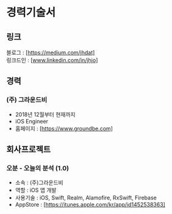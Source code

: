# 경력기술서

##  링크
블로그 : [https://medium.com/jhdat]<br>
링크드인 : [www.linkedin.com/in/jhjo] <br>

## 경력
### (주) 그라운드비
- 2018년 12월부터 현재까지
- iOS Engineer
- 홈페이지 : [https://www.groundbe.com] <br>

## 회사프로젝트
### 오분 - 오늘의 분석 (1.0)
- 소속 : (주)그라운드비
- 역할 : iOS 앱 개발
- 사용기술 : iOS, Swift, Realm, Alamofire, RxSwift, Firebase
- AppStore : [https://itunes.apple.com/kr/app/id1452538363]
